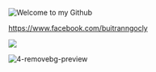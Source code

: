 
![Welcome to my Github](https://user-images.githubusercontent.com/88178841/127621233-55c539e3-912c-41db-8286-dfbe4ef7121b.png)

https://www.facebook.com/buitranngocly

<a href="https://www.facebook.com/buitranngocly" target="_blank"><img src="file:///C:/Users/buitr/Downloads/4-removebg-preview.png" /></a>

![4-removebg-preview](https://user-images.githubusercontent.com/88178841/127632862-9973d5f2-b6e9-4f5f-9f1c-5fabbb2ffe27.png)
